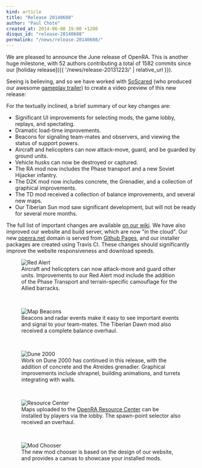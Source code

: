 ```yaml
---
kind: article
title: "Release 20140608"
author: "Paul Chote"
created_at: 2014-06-08 19:00 +1200
disqus_id: "release-20140608"
permalink: "/news/release-20140608/"
---
```


We are pleased to announce the June release of OpenRA. This is another huge milestone, with 52 authors contributing a total of 1582 commits since our [holiday release]({{ '/news/release-20131223/' | relative_url }}).

Seeing is believing, and so we have worked with [SoScared](https://www.youtube.com/user/SoScared101) (who produced our awesome [gameplay trailer](https://www.youtube.com/watch?v=ueosN-JFqG0)) to create a video preview of this new release:

<lite-youtube videoid="NzU5HtFvEEM"></lite-youtube>

For the textually inclined, a brief summary of our key changes are:

- Significant UI improvements for selecting mods, the game lobby, replays, and spectating.
- Dramatic load-time improvements.
- Beacons for signaling team-mates and observers, and viewing the status of support powers.
- Aircraft and helicopters can now attack-move, guard, and be guarded by ground units.
- Vehicle husks can now be destroyed or captured.
- The RA mod now includes the Phase transport and a new Soviet Hijacker infantry.
- The D2K mod now includes concrete, the Grenadier, and a collection of graphical improvements.
- The TD mod received a collection of balance improvements, and several new maps.
- Our Tiberian Sun mod saw significant development, but will not be ready for several more months.

The full list of important changes are available [on our wiki](https://github.com/OpenRA/OpenRA/wiki/Changelog).
We have also improved our website and build server, which are now "in the cloud".
Our new [openra.net](https://openra.net) domain is served from [Github Pages](https://pages.github.com/), and our installer packages are created using Travis CI.
These changes should significantly improve the website responsiveness and download speeds.

<figure>
  <img src="{{ '/images/news/20140608-ra.png' | relative_url }}" loading="lazy" alt="Red Alert" />
  <figcaption>Aircraft and helicopters can now attack-move and guard other units. Improvements to our Red Alert mod include the addition of the Phase Transport and terrain-specific camouflage for the Allied barracks.</figcaption>
</figure>
<br />
<figure>
  <img src="{{ '/images/news/20140608-beacons.png' | relative_url }}" loading="lazy" alt="Map Beacons" />
  <figcaption>Beacons and radar events make it easy to see important events and signal to your team-mates. The Tiberian Dawn mod also received a complete balance overhaul.</figcaption>
</figure>
<br />
<figure>
  <img src="{{ '/images/news/20140608-d2k.png' | relative_url }}" loading="lazy" alt="Dune 2000" />
  <figcaption>Work on Dune 2000 has continued in this release, with the addition of concrete and the Atreides grenadier. Graphical improvements include shrapnel, building animations, and turrets integrating with walls.</figcaption>
</figure>
<br />
<figure>
  <img src="{{ '/images/news/20140608-mapdownloadspawns.png' | relative_url }}" loading="lazy" alt="Resource Center" />
  <figcaption>Maps uploaded to the <a href="https://resource.openra.net/">OpenRA Resource Center</a> can be installed by players via the lobby. The spawn-point selector also received an overhaul.</figcaption>
</figure>
<br />
<figure>
  <img src="{{ '/images/news/20140608-modchooser.png' | relative_url }}" loading="lazy" alt="Mod Chooser" />
  <figcaption>The new mod chooser is based on the design of our website, and provides a canvas to showcase your installed mods.</figcaption>
</figure>
